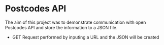 # Postcodes API

The aim of this project was to demonstrate communication with open Postcodes API and store the information to a JSON file.

- GET Request performed by inputing a URL and the JSON will be created

